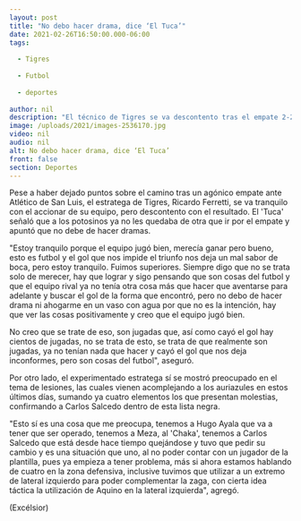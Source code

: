 ```yaml
---
layout: post
title: "No debo hacer drama, dice ‘El Tuca’"
date: 2021-02-26T16:50:00.000-06:00
tags:
  
  - Tigres
  
  - Futbol
  
  - deportes
  
author: nil
description: "El técnico de Tigres se va descontento tras el empate 2-2 con San Luis y considera que al cuadro local no le quedaba de otra que “aventarse para adelante”"
image: /uploads/2021/images-2536170.jpg
video: nil
audio: nil
alt: No debo hacer drama, dice ‘El Tuca’
front: false
section: Deportes
---
```


Pese a haber dejado puntos sobre el camino tras un agónico empate ante Atlético de San Luis, el estratega de Tigres, Ricardo Ferretti, se va tranquilo con el accionar de su equipo, pero descontento con el resultado. El 'Tuca' señaló que a los potosinos ya no les quedaba de otra que ir por el empate y apuntó que no debe de hacer dramas.

"Estoy tranquilo porque el equipo jugó bien, merecía ganar pero bueno, esto es futbol y el gol que nos impide el triunfo nos deja un mal sabor de boca, pero estoy tranquilo. Fuimos superiores. Siempre digo que no se trata solo de merecer, hay que lograr y sigo pensando que son cosas del futbol y que el equipo rival ya no tenía otra cosa más que hacer que aventarse para adelante y buscar el gol de la forma que encontró, pero no debo de hacer drama ni ahogarme en un vaso con agua por que no es la intención, hay que ver las cosas positivamente y creo que el equipo jugó bien. 

No creo que se trate de eso, son jugadas que, así como cayó el gol hay cientos de jugadas, no se trata de esto, se trata de que realmente son jugadas, ya no tenían nada que hacer y cayó el gol que nos deja inconformes, pero son cosas del futbol", aseguró. 

Por otro lado, el experimentado estratega sí se mostró preocupado en el tema de lesiones, las cuales vienen acomplejando a los auriazules en estos últimos días, sumando ya cuatro elementos los que presentan molestias, confirmando a Carlos Salcedo dentro de esta lista negra. 

"Esto sí es una cosa que me preocupa, tenemos a Hugo Ayala que va a tener que ser operado, tenemos a Meza, al 'Chaka', tenemos a Carlos Salcedo que está desde hace tiempo quejándose y tuvo que pedir su cambio y es una situación que uno, al no poder contar con un jugador de la plantilla, pues ya empieza a tener problema, más si ahora estamos hablando de cuatro en la zona defensiva, inclusive tuvimos que utilizar a un extremo de lateral izquierdo para poder complementar la zaga, con cierta idea táctica la utilización de Aquino en la lateral izquierda", agregó.

(Excélsior)